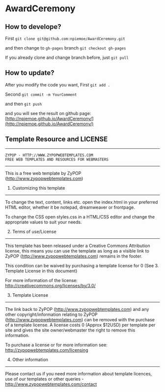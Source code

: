 AwardCeremony
=============

## How to develope?

First
`git clone git@github.com:npiemoe/AwardCeremony.git`

and then change to `gh-pages` branch
`git checkout gh-pages`

If you already clone and change branch before, just
`git pull`

## How to update?

After you modify the code you want, First
`git add .`

Second
`git commit -m YourComment`

and then
`git push`

and you will see the result on github page: [http://npiemoe.github.io/AwardCeremony/](http://npiemoe.github.io/AwardCeremony/)


## Template Resource and LICENSE
********************************************************************
	ZYPOP - HTTP://WWW.ZYPOPWEBTEMPLATES.COM
	FREE WEB TEMPLATES AND RESOURCES FOR WEBMASTERS
********************************************************************

This is a free web template by ZyPOP (http://www.zypopwebtemplates.com)



1. Customizing this template
-----------------------------------------
To change the text, content, links etc. open the index.html in your preferred HTML editor, whether it be notepad, dreamweaver or frontpage.

To change the CSS open styles.css in a HTML/CSS editor and change the appropriate values to suit your needs.


2. Terms of use/License
-----------------------------------------
This template has been released under a Creative Commons Attribution license, this means you can use the template as long as a visible link to ZyPOP (http://www.zypopwebtemplates.com) remains in the footer.
 
This condition can be waived by purchasing a template license for 0 (See 3. Template License in this document)

For more information of the license: http://creativecommons.org/licenses/by/3.0/


3. Template License
-----------------------------------------
The link back to ZyPOP (http://www.zypopwebtemplates.com) and any other copyright/information relating to ZyPOP (http://www.zypopwebtemplates.com) can be removed with the purchase of a template license. A license costs 0 (Approx $12USD) per template per site and gives the site owner/webmaster the right to remove this information.

To purchase a license or for more information see: http://zypopwebtemplates.com/licensing


4. Other information
-----------------------------------------
Please contact us if you need more information about template licences, use of our templates or other queries -  http://www.zypopwebtemplates.com/contact

